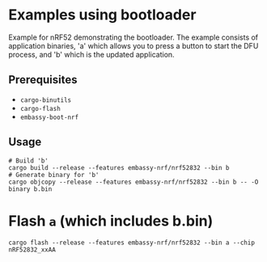 # Examples using bootloader

Example for nRF52 demonstrating the bootloader. The example consists of application binaries, 'a'
which allows you to press a button to start the DFU process, and 'b' which is the updated
application.


## Prerequisites

* `cargo-binutils`
* `cargo-flash`
* `embassy-boot-nrf`

## Usage

```
# Build 'b'
cargo build --release --features embassy-nrf/nrf52832 --bin b
# Generate binary for 'b'
cargo objcopy --release --features embassy-nrf/nrf52832 --bin b -- -O binary b.bin
```

# Flash `a` (which includes b.bin)

```
cargo flash --release --features embassy-nrf/nrf52832 --bin a --chip nRF52832_xxAA
```
